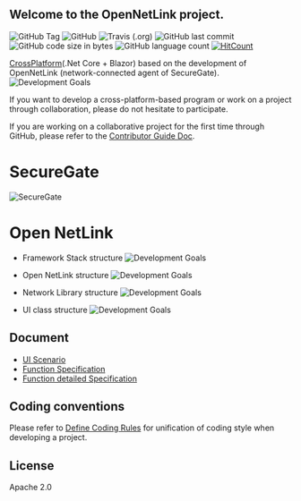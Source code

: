 ## Welcome to the OpenNetLink project.

![GitHub Tag](https://img.shields.io/github/v/tag/hanssak/OpenNetLink) ![GitHub](https://img.shields.io/github/license/hanssak/OpenNetLink)  ![Travis (.org)](https://img.shields.io/travis/hanssak/OpenNetLink)
![GitHub last commit](https://img.shields.io/github/last-commit/hanssak/OpenNetLink) ![GitHub code size in bytes](https://img.shields.io/github/languages/code-size/hanssak/OpenNetLink)  ![GitHub language count](https://img.shields.io/github/languages/count/hanssak/OpenNetLink) [![HitCount](http://hits.dwyl.com/hanssak/hanssak/OpenNetLink.svg)](http://hits.dwyl.com/hanssak/hanssak/OpenNetLink)


[CrossPlatform](https://ko.wikipedia.org/wiki/%ED%81%AC%EB%A1%9C%EC%8A%A4_%ED%94%8C%EB%9E%AB%ED%8F%BC)(.Net Core + Blazor) based on the development of OpenNetLink (network-connected agent of SecureGate).
![Development Goals](content/1.JPG)

If you want to develop a cross-platform-based program or work on a project through collaboration, please do not hesitate to participate.

If you are working on a collaborative project for the first time through GitHub, please refer to the [Contributor Guide Doc](docs/CONTRIBUTE_GUIDE.md).

# SecureGate
![SecureGate](content/SecureGate.gif)

# Open NetLink
* Framework Stack structure
![Development Goals](content/2.JPG)

* Open NetLink structure
![Development Goals](content/3.JPG)

* Network Library structure
![Development Goals](content/NetlinkLibrary_구조.JPG)

* UI class structure
![Development Goals](content/screan.JPG)


##  Document
* [UI Scenario](docs/NetLink_UI%EC%8B%9C%EB%82%98%EB%A6%AC%EC%98%A4_v1.0.pptx)
* [Function Specification](docs/NetLink_%EA%B8%B0%EB%8A%A5.%EB%A6%AC%EC%8A%A4%ED%8A%B8.Spec_V1.0.xlsx)
* [Function detailed Specification](docs/NetLink_%EA%B8%B0%EB%8A%A5%EB%A6%AC%EC%8A%A4%ED%8A%B8_%EC%83%81%EC%84%B8%EC%84%A4%EA%B3%84%EC%84%9C_V1.0.docx)


## Coding conventions
Please refer to [Define Coding Rules](docs/CODING_ROLE.md) for unification of coding style when developing a project.


## License
Apache 2.0

